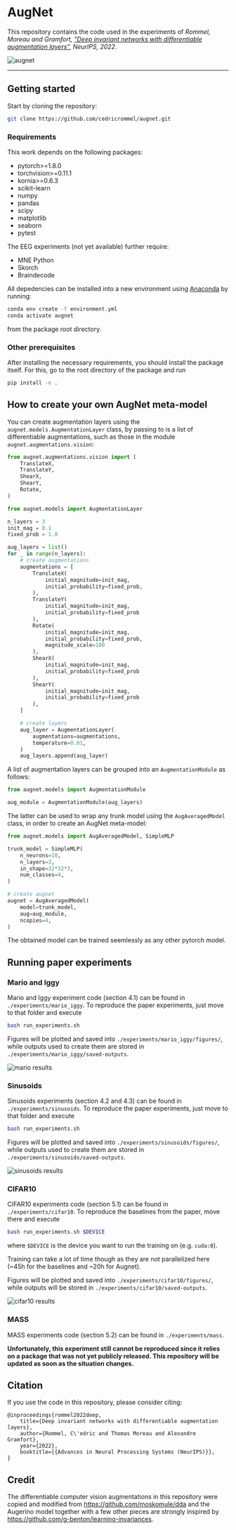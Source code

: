 # AugNet

This repository contains the code used in the experiments of _Rommel, Moreau and Gramfort, ["Deep invariant networks with differentiable augmentation layers"](https://arxiv.org/abs/2202.02142), NeurIPS, 2022_.

![augnet](assets/architecture-2.jpg "AugNet meta-architecture")

---

## Getting started

Start by cloning the repository:
```bash
git clone https://github.com/cedricrommel/augnet.git
```

### Requirements

This work depends on the following packages:
- pytorch>=1.8.0
- torchvision>=0.11.1
- kornia>=0.6.3
- scikit-learn
- numpy
- pandas
- scipy
- matplotlib
- seaborn
- pytest

The EEG experiments (not yet available) further require:
- MNE Python
- Skorch
- Braindecode

All depedencies can be installed into a new environment using [Anaconda](https://www.anaconda.com/products/distribution) by running:
```bash
conda env create -f environment.yml
conda activate augnet
```
from the package root directory.

### Other prerequisites

After installing the necessary requirements, you should install the package
itself. For this, go to the root directory of the package and run
```bash
pip install -e .
```

## How to create your own AugNet meta-model

You can create augmentation layers using the ``augnet.models.AugmentationLayer``
class, by passing to is a list of differentiable augmentations, such as those
in the module ``augnet.augmentations.vision``:

```python
from augnet.augmentations.vision import (
    TranslateX,
    TranslateY,
    ShearX,
    ShearY,
    Rotate,
)

from augnet.models import AugmentationLayer

n_layers = 3
init_mag = 0.1
fixed_prob = 1.0

aug_layers = list()
for _ in range(n_layers):
    # create augmentations
    augmentations = [
        TranslateX(
            initial_magnitude=init_mag,
            initial_probability=fixed_prob,
        ),
        TranslateY(
            initial_magnitude=init_mag,
            initial_probability=fixed_prob
        ),
        Rotate(
            initial_magnitude=init_mag,
            initial_probability=fixed_prob,
            magnitude_scale=180
        ),
        ShearX(
            initial_magnitude=init_mag,
            initial_probability=fixed_prob
        ),
        ShearY(
            initial_magnitude=init_mag,
            initial_probability=fixed_prob
        ),
    ]

    # create layers
    aug_layer = AugmentationLayer(
        augmentations=augmentations,
        temperature=0.01,
    )
    aug_layers.append(aug_layer)
```

A list of augmentation layers can be grouped into an ``AugmentationModule`` as follows:
```python
from augnet.models import AugmentationModule

aug_module = AugmentationModule(aug_layers)
```

The latter can be used to wrap any trunk model using the ``AugAveragedModel`` class, in order to create an AugNet meta-model:
```python
from augnet.models import AugAveragedModel, SimpleMLP

trunk_model = SimpleMLP(
    n_neurons=10,
    n_layers=3,
    in_shape=32*32*3,
    num_classes=4,
)

# create augnet
augnet = AugAveragedModel(
    model=trunk_model,
    aug=aug_module,
    ncopies=4,
)
```
The obtained model can be trained seemlessly as any other pytorch model.

## Running paper experiments

### Mario and Iggy

Mario and Iggy experiment code (section 4.1) can be found in 
`./experiments/mario_iggy`. To reproduce the paper experiments, just move to
that folder and execute
```bash
bash run_experiments.sh
```

Figures will be plotted and saved into `./experiments/mario_iggy/figures/`,
while outputs used to create them are stored in
`./experiments/mario_iggy/saved-outputs`.

![mario results](assets/augnet-augerino-and-ablation.jpg "Mario-Iggy results")

### Sinusoids

Sinusoids experiments (section 4.2 and 4.3) can be found in 
`./experiments/sinusoids`. To reproduce the paper experiments, just move to
that folder and execute
```bash
bash run_experiments.sh
```

Figures will be plotted and saved into `./experiments/sinusoids/figures/`,
while outputs used to create them are stored in
`./experiments/sinusoids/saved-outputs`.

![sinusoids results](assets/sin_capacity_study.jpg "Sinusoids results")

### CIFAR10

CIFAR10 experiments code (section 5.1) can be found in `./experiments/cifar10`.
To reproduce the baselines from the paper, move there and execute
```bash
bash run_experiments.sh $DEVICE
```
where `$DEVICE` is the device you want to run the training on (e.g. `cuda:0`).

Training can take a lot of time though as they are not parallelized here (~45h for the baselines and ~20h for Augnet).

Figures will be plotted and saved into `./experiments/cifar10/figures/`, while outputs will be stored in `./experiments/cifar10/saved-outputs`.

![cifar10 results](assets/cifar10-q90.jpg "CIFAR10 results")

### MASS

MASS experiments code (section 5.2) can be found in `./experiments/mass`.

**Unfortunately, this experiment still cannot be reproduced since it relies on a package that was not yet publicly released. This repository will be updated as soon as the situation changes.**

<!-- To train the AugNet model from the paper, move there and execute
```bash
bash run_augnet.sh $DEVICE
```
Outputs will be stored in `./experiments/mass/saved-outputs`.

To run this experiment, the package `eeg-augment` needs to be installed locally and you need access to the public dataset MASS. Refer to the corresponding ReadMe file for more info. -->

## Citation

If you use the code in this repository, please consider citing:
```
@inproceedings{rommel2022deep,
    title={Deep invariant networks with differentiable augmentation layers}, 
    author={Rommel, C\'edric and Thomas Moreau and Alexandre Gramfort},
    year={2022},
    booktitle={{Advances in Neural Processing Systems (NeurIPS)}},
}
```

## Credit

The differentiable computer vision augmentations in this repository were copied and modified from https://github.com/moskomule/dda and the Augerino model together with a few other pieces are strongly inspired by https://github.com/g-benton/learning-invariances.
